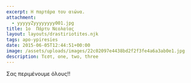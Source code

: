 ```yaml
---
excerpt: Η παρτάρα του αιώνα.
attachment:
  - yyyyyZyyyyyyyy001.jpg
title: 1ο  Πάρτυ Νεολαίας
layout: layouts/drastiriotites.njk
tags: apo-ypiresies
date: 2015-06-05T12:44:51+00:00
image: /assets/uploads/images/22c02097e4438bd2f2f3fe4a6a3ab0e1.jpg
description: Τεστ, one, two, three
---
```


Σας περιμένουμε όλους!!
